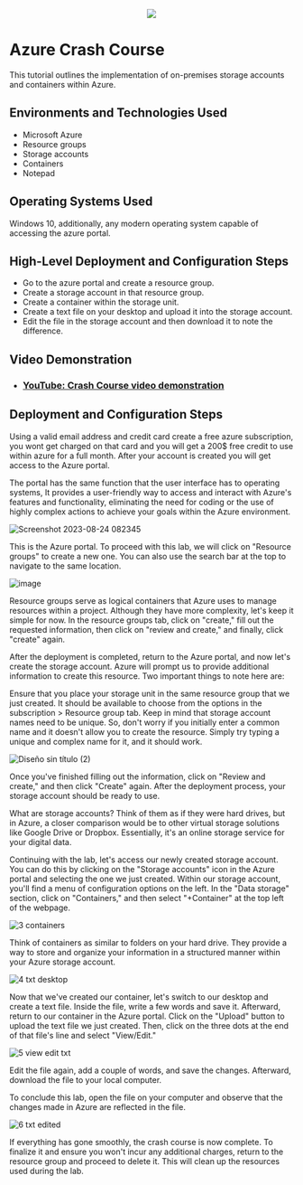 <p align="center">
<img src="https://k21academy.com/wp-content/uploads/2020/10/Diagram-02-1024x531.png"/>
</p>

<h1>Azure Crash Course</h1>
This tutorial outlines the implementation of on-premises storage accounts and containers within Azure.

<h2>Environments and Technologies Used</h2>

- Microsoft Azure
- Resource groups
- Storage accounts
- Containers
- Notepad

<h2>Operating Systems Used </h2>

Windows 10, additionally, any modern operating system capable of accessing the azure portal. 

<h2>High-Level Deployment and Configuration Steps</h2>

- Go to the azure portal and create a resource group.
- Create a storage account in that resource group.
- Create a container within the storage unit.
- Create a text file on your desktop and upload it into the storage account.
- Edit the file in the storage account and then download it to note the difference.

<h2>Video Demonstration</h2>

- ### [YouTube: Crash Course video demonstration](https://www.youtube.com/watch?v=nbSmK-oA1bQ)


<h2>Deployment and Configuration Steps</h2>

Using a valid email address and credit card create a free azure subscription, you wont get charged on that card and you will get a 200$ free credit to use within azure for a full month. After your account is created you will get access to the Azure portal. 

The portal has the same function that the user interface has to operating systems, It provides a user-friendly way to access and interact with Azure's features and functionality, eliminating the need for coding or the use of highly complex actions to achieve your goals within the Azure environment.

![Screenshot 2023-08-24 082345](https://github.com/CastroCMiguel/AzureCrashCourse/assets/143006839/4532ffc0-4f14-4918-a802-63d56847c95d)


This is the Azure portal. To proceed with this lab, we will click on "Resource groups" to create a new one. You can also use the search bar at the top to navigate to the same location.

![image](https://github.com/CastroCMiguel/AzureCrashCourse/assets/143006839/3ba8d84d-5823-439e-8317-7212e68968d0)

Resource groups serve as logical containers that Azure uses to manage resources within a project. Although they have more complexity, let's keep it simple for now. In the resource groups tab, click on "create," fill out the requested information, then click on "review and create," and finally, click "create" again.



After the deployment is completed, return to the Azure portal, and now let's create the storage account. Azure will prompt us to provide additional information to create this resource. Two important things to note here are:


Ensure that you place your storage unit in the same resource group that we just created. It should be available to choose from the options in the subscription > Resource group tab.
Keep in mind that storage account names need to be unique. So, don't worry if you initially enter a common name and it doesn't allow you to create the resource. Simply try typing a unique and complex name for it, and it should work.

![Diseño sin título (2)](https://github.com/CastroCMiguel/AzureCrashCourse/assets/143006839/6a1d14f5-790a-44b4-aa9d-44b233a1b5c5)


Once you've finished filling out the information, click on "Review and create," and then click "Create" again. After the deployment process, your storage account should be ready to use.

What are storage accounts? Think of them as if they were hard drives, but in Azure, a closer comparison would be to other virtual storage solutions like Google Drive or Dropbox. Essentially, it's an online storage service for your digital data.

Continuing with the lab, let's access our newly created storage account. You can do this by clicking on the "Storage accounts" icon in the Azure portal and selecting the one we just created. Within our storage account, you'll find a menu of configuration options on the left. In the "Data storage" section, click on "Containers," and then select "+Container" at the top left of the webpage.

![3 containers](https://github.com/CastroCMiguel/AzureCrashCourse/assets/143006839/a23f45d5-f000-4f6e-9514-79dd7c5e92bb)


Think of containers as similar to folders on your hard drive. They provide a way to store and organize your information in a structured manner within your Azure storage account.

![4 txt desktop](https://github.com/CastroCMiguel/AzureCrashCourse/assets/143006839/b93f8c79-e6f9-4645-a9ad-908579ea25be)


Now that we've created our container, let's switch to our desktop and create a text file. Inside the file, write a few words and save it. Afterward, return to our container in the Azure portal. Click on the "Upload" button to upload the text file we just created. Then, click on the three dots at the end of that file's line and select "View/Edit."

![5  view edit txt](https://github.com/CastroCMiguel/AzureCrashCourse/assets/143006839/a57a26a8-663d-4366-94f5-ca5c72266497)


Edit the file again, add a couple of words, and save the changes. Afterward, download the file to your local computer.

To conclude this lab, open the file on your computer and observe that the changes made in Azure are reflected in the file.

![6  txt edited](https://github.com/CastroCMiguel/AzureCrashCourse/assets/143006839/540d3b13-5361-4ec1-bd9f-7240e618cb5b)

If everything has gone smoothly, the crash course is now complete. To finalize it and ensure you won't incur any additional charges, return to the resource group and proceed to delete it. This will clean up the resources used during the lab.

